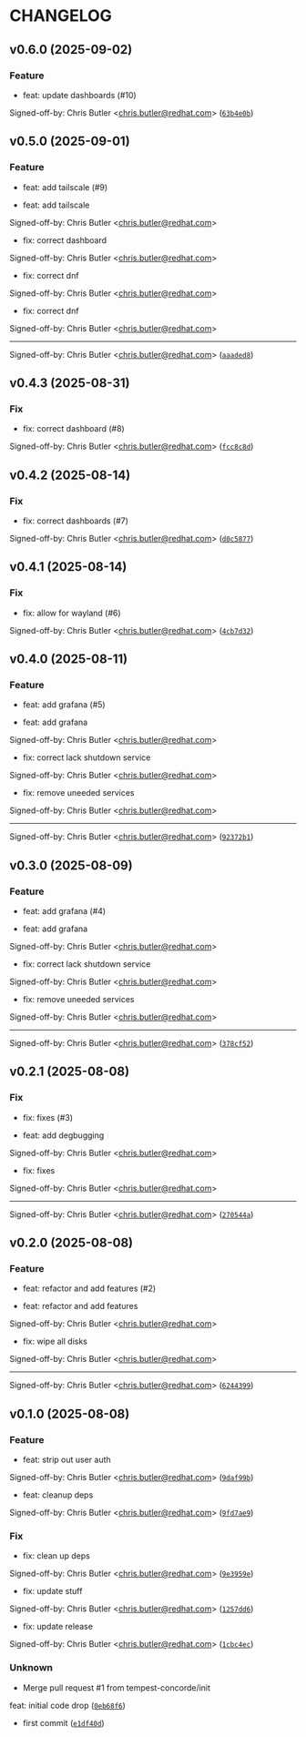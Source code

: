 # CHANGELOG

## v0.6.0 (2025-09-02)

### Feature

* feat: update dashboards (#10)

Signed-off-by: Chris Butler &lt;chris.butler@redhat.com&gt; ([`63b4e0b`](https://github.com/tempest-concorde/fedora-bootc-dashboard/commit/63b4e0bdd97eadf0b12a4da5e92780f2a7c9dd52))

## v0.5.0 (2025-09-01)

### Feature

* feat: add tailscale (#9)

* feat: add tailscale

Signed-off-by: Chris Butler &lt;chris.butler@redhat.com&gt;

* fix: correct dashboard

Signed-off-by: Chris Butler &lt;chris.butler@redhat.com&gt;

* fix: correct dnf

Signed-off-by: Chris Butler &lt;chris.butler@redhat.com&gt;

* fix: correct dnf

Signed-off-by: Chris Butler &lt;chris.butler@redhat.com&gt;

---------

Signed-off-by: Chris Butler &lt;chris.butler@redhat.com&gt; ([`aaaded8`](https://github.com/tempest-concorde/fedora-bootc-dashboard/commit/aaaded83a2f378eaa9cde8099545e33ea00921f9))

## v0.4.3 (2025-08-31)

### Fix

* fix: correct dashboard (#8)

Signed-off-by: Chris Butler &lt;chris.butler@redhat.com&gt; ([`fcc8c8d`](https://github.com/tempest-concorde/fedora-bootc-dashboard/commit/fcc8c8d7552df0244772b1f4e4b50d77ab9e8c7a))

## v0.4.2 (2025-08-14)

### Fix

* fix: correct dashboards (#7)

Signed-off-by: Chris Butler &lt;chris.butler@redhat.com&gt; ([`d0c5877`](https://github.com/tempest-concorde/fedora-bootc-dashboard/commit/d0c587775290232f177b55c0adac28e6100e1c00))

## v0.4.1 (2025-08-14)

### Fix

* fix: allow for wayland (#6)

Signed-off-by: Chris Butler &lt;chris.butler@redhat.com&gt; ([`4cb7d32`](https://github.com/tempest-concorde/fedora-bootc-dashboard/commit/4cb7d3289456173c5e445bfc7bea785ddfda3104))

## v0.4.0 (2025-08-11)

### Feature

* feat: add grafana (#5)

* feat: add grafana

Signed-off-by: Chris Butler &lt;chris.butler@redhat.com&gt;

* fix: correct lack shutdown service

Signed-off-by: Chris Butler &lt;chris.butler@redhat.com&gt;

* fix: remove uneeded services

Signed-off-by: Chris Butler &lt;chris.butler@redhat.com&gt;

---------

Signed-off-by: Chris Butler &lt;chris.butler@redhat.com&gt; ([`92372b1`](https://github.com/tempest-concorde/fedora-bootc-dashboard/commit/92372b1f6d6cc1639cd983646179b9d0333cff1b))

## v0.3.0 (2025-08-09)

### Feature

* feat: add grafana (#4)

* feat: add grafana

Signed-off-by: Chris Butler &lt;chris.butler@redhat.com&gt;

* fix: correct lack shutdown service

Signed-off-by: Chris Butler &lt;chris.butler@redhat.com&gt;

* fix: remove uneeded services

Signed-off-by: Chris Butler &lt;chris.butler@redhat.com&gt;

---------

Signed-off-by: Chris Butler &lt;chris.butler@redhat.com&gt; ([`378cf52`](https://github.com/tempest-concorde/fedora-bootc-dashboard/commit/378cf52f6dbcbd64c2535347d2c3ad48cef8d09f))

## v0.2.1 (2025-08-08)

### Fix

* fix: fixes (#3)

* feat: add degbugging

Signed-off-by: Chris Butler &lt;chris.butler@redhat.com&gt;

* fix: fixes

Signed-off-by: Chris Butler &lt;chris.butler@redhat.com&gt;

---------

Signed-off-by: Chris Butler &lt;chris.butler@redhat.com&gt; ([`270544a`](https://github.com/tempest-concorde/fedora-bootc-dashboard/commit/270544ab02d52d27dab123745fc17a79992efb22))

## v0.2.0 (2025-08-08)

### Feature

* feat: refactor and add features (#2)

* feat: refactor and add features

Signed-off-by: Chris Butler &lt;chris.butler@redhat.com&gt;

* fix: wipe all disks

Signed-off-by: Chris Butler &lt;chris.butler@redhat.com&gt;

---------

Signed-off-by: Chris Butler &lt;chris.butler@redhat.com&gt; ([`6244399`](https://github.com/tempest-concorde/fedora-bootc-dashboard/commit/624439964e6af7dde299fd98c9f4f17229fe3b37))

## v0.1.0 (2025-08-08)

### Feature

* feat: strip out user auth

Signed-off-by: Chris Butler &lt;chris.butler@redhat.com&gt; ([`9daf99b`](https://github.com/tempest-concorde/fedora-bootc-dashboard/commit/9daf99b4eb76190296299e615a4dd32efc39f391))

* feat: cleanup deps

Signed-off-by: Chris Butler &lt;chris.butler@redhat.com&gt; ([`9fd7ae9`](https://github.com/tempest-concorde/fedora-bootc-dashboard/commit/9fd7ae93b2897e1f0bd5f445b84f4325d1cb9e46))

### Fix

* fix: clean up deps

Signed-off-by: Chris Butler &lt;chris.butler@redhat.com&gt; ([`9e3959e`](https://github.com/tempest-concorde/fedora-bootc-dashboard/commit/9e3959e02e03abe0503eeb9cdc7f0a3e91311ed2))

* fix: update stuff

Signed-off-by: Chris Butler &lt;chris.butler@redhat.com&gt; ([`1257dd6`](https://github.com/tempest-concorde/fedora-bootc-dashboard/commit/1257dd667cac4ec687b0a3e1a6e966f4a1d4ad2e))

* fix: update release

Signed-off-by: Chris Butler &lt;chris.butler@redhat.com&gt; ([`1cbc4ec`](https://github.com/tempest-concorde/fedora-bootc-dashboard/commit/1cbc4ec4aef1a3e5d50c9e2d2013c23e3469b83c))

### Unknown

* Merge pull request #1 from tempest-concorde/init

feat: initial code drop ([`0eb68f6`](https://github.com/tempest-concorde/fedora-bootc-dashboard/commit/0eb68f6cb99bb62f374bee1f93d7cc48e45c63d0))

* first commit ([`e1df40d`](https://github.com/tempest-concorde/fedora-bootc-dashboard/commit/e1df40db4953d71408eae739a86851ba953d32d4))
